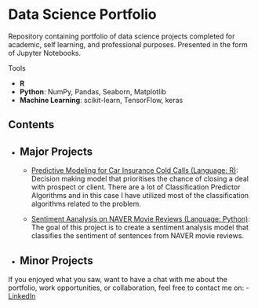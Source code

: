# Data Science Portfolio
Repository containing portfolio of data science projects completed for academic, self learning, and professional purposes. Presented in the form of Jupyter Notebooks.

Tools
  - **R**
  - **Python**: NumPy, Pandas, Seaborn, Matplotlib
  - **Machine Learning**: scikit-learn, TensorFlow, keras
  
  ## Contents
- ## Major Projects
     - [Predictive Modeling for Car Insurance Cold Calls (Language: R)](https://github.com/jagerian/Data_Science_Portfolio/blob/master/Predictive%20Modeling%20for%20Car%20Insurance%20Cold%20Calls/Predictive%20Modeling%20for%20Car%20Insurance%20Cold%20Calls_10Jan2018.ipynb): Decision making model that prioritises the chance of closing a deal with prospect or client. There are a lot of Classification Predictor Algorithms and in this case I have utilized most of the classification algorithms related to the problem.
     
     - [Sentiment Aanalysis on NAVER Movie Reviews (Language: Python)](https://github.com/jagerian/Data_Science_Portfolio/blob/master/Sentiment%20Aanalysis%20on%20NAVER%20Movie%20Reviews/Sentiment%20Aanalysis%20on%20NAVER%20Movie%20Reviews.ipynb): The goal of this project is to create a sentiment analysis model that classifies the sentiment of sentences from NAVER movie reviews.


     
- ## Minor Projects
      
If you enjoyed what you saw, want to have a chat with me about the portfolio, work opportunities, or collaboration, feel free to contact me on:
    - [LinkedIn](https://www.linkedin.com/in/jayden-ku-58180699/)
  

